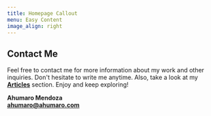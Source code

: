 ```yaml
---
title: Homepage Callout
menu: Easy Content
image_align: right
---
```


## Contact Me

Feel free to contact me for more information about my work and other inquiries. Don't hesitate to write me anytime. Also, take a look at my [**Articles**](/Articles) section. Enjoy and keep exploring!

**Ahumaro Mendoza**</br>
**ahumaro@ahumaro.com**</br>

<div itemscope itemtype="http://schema.org/Article" style="display:none;">
  <h1 itemprop="name">Ahumaro Mendoza</h1>
  <img itemprop="image" alt="Grav-PHP-Nginx with Docker" src="unsplash.png" />
  <p itemprop="description">Full-Stack developer. Technology enthusiast always researching for new knowledge. Experience in large-scale projects playing many roles from developer to solutions architect.</p>
</div>
